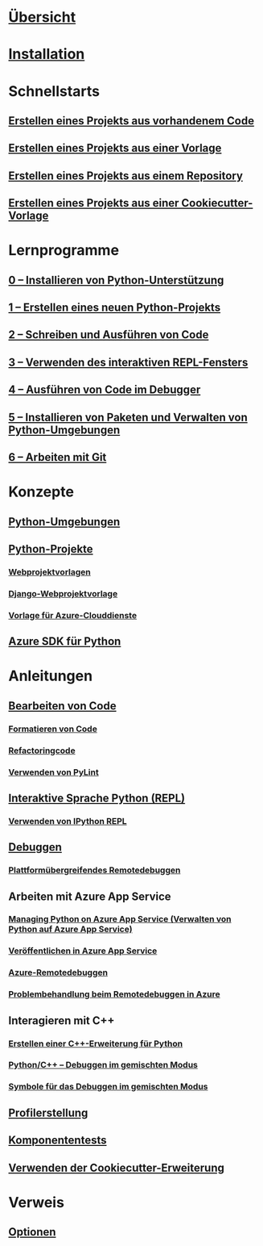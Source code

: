 # [Übersicht](python-in-visual-studio.md)
# [Installation](installation.md)
# Schnellstarts
## [Erstellen eines Projekts aus vorhandenem Code](quickstart-01-project-from-existing.md)
## [Erstellen eines Projekts aus einer Vorlage](quickstart-02-project-from-template.md)
## [Erstellen eines Projekts aus einem Repository](quickstart-03-project-from-repository.md)
## [Erstellen eines Projekts aus einer Cookiecutter-Vorlage](quickstart-04-project-from-cookiecutter.md)
# Lernprogramme
## [0 – Installieren von Python-Unterstützung](vs-tutorial-01-00.md)
## [1 – Erstellen eines neuen Python-Projekts](vs-tutorial-01-01.md)
## [2 – Schreiben und Ausführen von Code](vs-tutorial-01-02.md)
## [ 3 – Verwenden des interaktiven REPL-Fensters](vs-tutorial-01-03.md)
## [4 – Ausführen von Code im Debugger](vs-tutorial-01-04.md)
## [5 – Installieren von Paketen und Verwalten von Python-Umgebungen](vs-tutorial-01-05.md)
## [6 – Arbeiten mit Git](vs-tutorial-01-06.md)
# Konzepte
## [Python-Umgebungen](python-environments.md)
## [Python-Projekte](python-projects.md)
### [Webprojektvorlagen](template-web.md)
### [Django-Webprojektvorlage](template-django.md)
### [Vorlage für Azure-Clouddienste](template-azure-cloud-service.md)
## [Azure SDK für Python](azure-sdk-for-python.md)
# Anleitungen
## [Bearbeiten von Code](code-editing.md)
### [Formatieren von Code](code-formatting.md)
### [Refactoringcode](code-refactoring.md)
### [Verwenden von PyLint](code-pylint.md)
## [Interaktive Sprache Python (REPL)](interactive-repl.md)
### [Verwenden von IPython REPL](interactive-repl-ipython.md)
## [Debuggen](debugging.md)
### [Plattformübergreifendes Remotedebuggen](debugging-cross-platform-remote.md)
## Arbeiten mit Azure App Service
### [Managing Python on Azure App Service (Verwalten von Python auf Azure App Service)](managing-python-on-azure-app-service.md)
### [Veröffentlichen in Azure App Service](publishing-to-azure.md)
### [Azure-Remotedebuggen](debugging-azure-remote.md)
### [Problembehandlung beim Remotedebuggen in Azure](debugging-azure-remote-troubleshooting.md)
## Interagieren mit C++
### [Erstellen einer C++-Erweiterung für Python](cpp-and-python.md)
### [Python/C++ – Debuggen im gemischten Modus](debugging-mixed-mode.md)
### [Symbole für das Debuggen im gemischten Modus](debugging-symbols-for-mixed-mode.md)
## [Profilerstellung](profiling.md)
## [Komponententests](unit-testing.md)
## [Verwenden der Cookiecutter-Erweiterung](cookiecutter.md)
# Verweis
## [Optionen](options.md)
